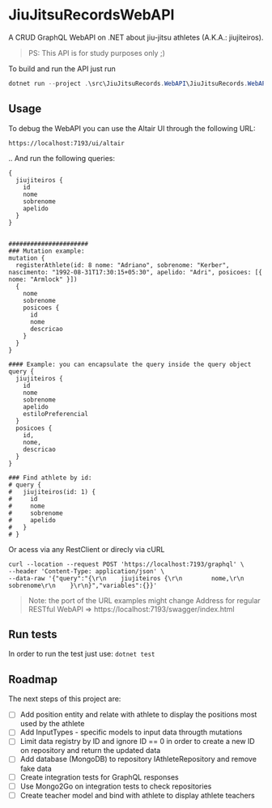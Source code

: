 # JiuJitsuRecordsWebAPI
A CRUD GraphQL WebAPI on .NET about jiu-jitsu athletes (A.K.A.: jiujiteiros).
> PS: This API is for study purposes only ;)

To build and run the API just run
```powershell
dotnet run --project .\src\JiuJitsuRecords.WebAPI\JiuJitsuRecords.WebAPI.csproj
```

## Usage

To debug the WebAPI you can use the Altair UI through the following URL:
```
https://localhost:7193/ui/altair
```
.. And run the following queries:
```
{
  jiujiteiros {
    id
    nome
    sobrenome
    apelido
  }
}


######################
### Mutation example:
mutation {
  registerAthlete(id: 8 nome: "Adriano", sobrenome: "Kerber", nascimento: "1992-08-31T17:30:15+05:30", apelido: "Adri", posicoes: [{ nome: "Armlock" }])
  {
    nome
    sobrenome
    posicoes {
      id
      nome
      descricao
    }
  }
}

#### Example: you can encapsulate the query inside the query object
query {
  jiujiteiros {
    id
    nome
    sobrenome
    apelido
    estiloPreferencial
  }
  posicoes {
    id,
    nome,
    descricao
  }
}

### Find athlete by id:
# query {
#   jiujiteiros(id: 1) {
#     id
#     nome
#     sobrenome
#     apelido
#   }
# }
```

Or acess via any RestClient or direcly via cURL
```cURL
curl --location --request POST 'https://localhost:7193/graphql' \
--header 'Content-Type: application/json' \
--data-raw '{"query":"{\r\n    jiujiteiros {\r\n        nome,\r\n        sobrenome\r\n    }\r\n}","variables":{}}'
```

> Note: the port of the URL examples might change
> Address for regular RESTful WebAPI => https://localhost:7193/swagger/index.html

## Run tests
In order to run the test just use: `dotnet test`

## Roadmap
The next steps of this project are:

- [ ] Add position entity and relate with athlete to display the positions most used by the athlete
- [ ] Add InputTypes - specific models to input data througth mutations
- [ ] Limit data registry by ID and ignore ID == 0 in order to create a new ID on repository and return the updated data
- [ ] Add database (MongoDB) to repository IAthleteRepository and remove fake data
- [ ] Create integration tests for GraphQL responses
- [ ] Use Mongo2Go on integration tests to check repositories
- [ ] Create teacher model and bind with athlete to display athlete teachers